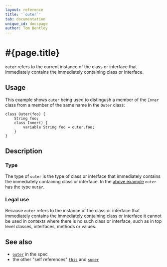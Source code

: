 ```yaml
---
layout: reference
title: '`outer`'
tab: documentation
unique_id: docspage
author: Tom Bentley
---
```


# #{page.title}

`outer` refers to the current instance of the class or interface that immediately contains the 
immediately containing class or interface.

## Usage 

This example shows `outer` being used to distingush a member of the `Inner` class from a 
member of the same name in the `Outer` class:

    class Outer(foo) {
        String foo;
        class Inner() {
            variable String foo = outer.foo;
        }
    }

## Description

### Type

The type of `outer` is the type of class or interface that immediately contains the 
immediately containing class or interface. In the [above example](#usage) `outer` 
has the type `Outer`.

### Legal use

Because `outer` refers to the instance of the class or interface that 
immediately contains the immediately containing class or interface
it cannot be used in contexts where there is no such class or interface, such as
in top level classes, interfaces, methods or values.


## See also

* [`outer`](#{site.urls.spec_current}#outer) in the spec
* the other "self references" [`this`](../this) and [`super`](../super)
